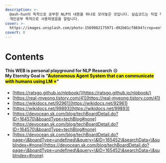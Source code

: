 ```yaml
---
description: >-
  @ash-hun이 독학으로 공부한 NLP의 내용을 하나로 모아놓은 것입니다. 실습코드는 직접 작성한것도 있고 외부에서 가져온것도 있습니다.
  개인공부 목적으로 사용하였음을 알립니다.
cover: >-
  https://images.unsplash.com/photo-1569982175971-d92b01cf8694?crop=entropy&cs=srgb&fm=jpg&ixid=M3wxOTcwMjR8MHwxfHNlYXJjaHw3fHxncmFkaWVudHxlbnwwfHx8fDE3MDkzMTE4ODN8MA&ixlib=rb-4.0.3&q=85
coverY: 0
---
```


# Contents

**This WEB is personal playground for NLP Research** :smile:\
**My Eternity Goal is "**<mark style="background-color:yellow;">**Autonomous Agent System that can communicate with humans using LM ⭐️**</mark>**"**



* [https://ratsgo.github.io/nlpbook/](https://ratsgo.github.io/nlpbook/)
* [https://real-myeong.tistory.com/41](https://real-myeong.tistory.com/41)
* [https://wikidocs.net/92961](https://wikidocs.net/92961)
* [https://wikidocs.net/99893](https://wikidocs.net/99893)
* [https://devocean.sk.com/blog/techBoardDetail.do?ID=164570\&boardType=techBlog#none](https://devocean.sk.com/blog/techBoardDetail.do?ID=164570\&boardType=techBlog#none)
* [https://devocean.sk.com/blog/techBoardDetail.do?page=\&boardType=undefined\&query=\&ID=165452\&searchData=\&subIndex=#none](https://devocean.sk.com/blog/techBoardDetail.do?page=\&boardType=undefined\&query=\&ID=165452\&searchData=\&subIndex=#none)
